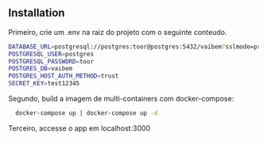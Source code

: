 ## Installation

Primeiro, crie um .env na raiz do projeto com o seguinte conteudo.

```bash
DATABASE_URL=postgresql://postgres:toor@postgres:5432/vaibem?sslmode=prefer
POSTGRESQL_USER=postgres
POSTGRESQL_PASSWORD=toor
POSTGRES_DB=vaibem
POSTGRES_HOST_AUTH_METHOD=trust
SECRET_KEY=test12345
```

Segundo, build a imagem de multi-containers com docker-compose:

```bash
  docker-compose up | docker-compose up -d
```

Terceiro, accesse o app em localhost:3000

